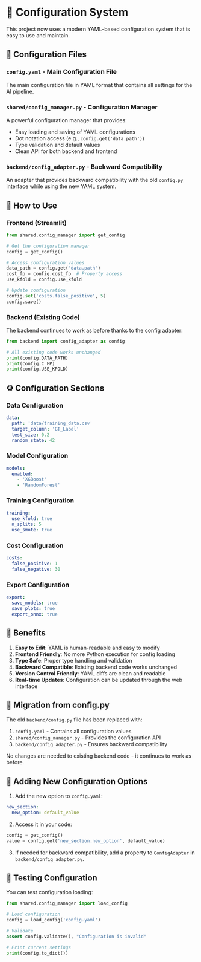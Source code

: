 # 🔧 Configuration System

This project now uses a modern YAML-based configuration system that is easy to use and maintain.

## 📁 Configuration Files

### `config.yaml` - Main Configuration File
The main configuration file in YAML format that contains all settings for the AI pipeline.

### `shared/config_manager.py` - Configuration Manager
A powerful configuration manager that provides:
- Easy loading and saving of YAML configurations
- Dot notation access (e.g., `config.get('data.path')`)
- Type validation and default values
- Clean API for both backend and frontend

### `backend/config_adapter.py` - Backward Compatibility
An adapter that provides backward compatibility with the old `config.py` interface while using the new YAML system.

## 🚀 How to Use

### Frontend (Streamlit)
```python
from shared.config_manager import get_config

# Get the configuration manager
config = get_config()

# Access configuration values
data_path = config.get('data.path')
cost_fp = config.cost_fp  # Property access
use_kfold = config.use_kfold

# Update configuration
config.set('costs.false_positive', 5)
config.save()
```

### Backend (Existing Code)
The backend continues to work as before thanks to the config adapter:
```python
from backend import config_adapter as config

# All existing code works unchanged
print(config.DATA_PATH)
print(config.C_FP)
print(config.USE_KFOLD)
```

## ⚙️ Configuration Sections

### Data Configuration
```yaml
data:
  path: 'data/training_data.csv'
  target_column: 'GT_Label'
  test_size: 0.2
  random_state: 42
```

### Model Configuration
```yaml
models:
  enabled:
    - 'XGBoost'
    - 'RandomForest'
```

### Training Configuration
```yaml
training:
  use_kfold: true
  n_splits: 5
  use_smote: true
```

### Cost Configuration
```yaml
costs:
  false_positive: 1
  false_negative: 30
```

### Export Configuration
```yaml
export:
  save_models: true
  save_plots: true
  export_onnx: true
```

## 🎯 Benefits

1. **Easy to Edit**: YAML is human-readable and easy to modify
2. **Frontend Friendly**: No more Python execution for config loading
3. **Type Safe**: Proper type handling and validation
4. **Backward Compatible**: Existing backend code works unchanged
5. **Version Control Friendly**: YAML diffs are clean and readable
6. **Real-time Updates**: Configuration can be updated through the web interface

## 🔄 Migration from config.py

The old `backend/config.py` file has been replaced with:
1. `config.yaml` - Contains all configuration values
2. `shared/config_manager.py` - Provides the configuration API
3. `backend/config_adapter.py` - Ensures backward compatibility

No changes are needed to existing backend code - it continues to work as before.

## 📝 Adding New Configuration Options

1. Add the new option to `config.yaml`:
```yaml
new_section:
  new_option: default_value
```

2. Access it in your code:
```python
config = get_config()
value = config.get('new_section.new_option', default_value)
```

3. If needed for backward compatibility, add a property to `ConfigAdapter` in `backend/config_adapter.py`.

## 🧪 Testing Configuration

You can test configuration loading:
```python
from shared.config_manager import load_config

# Load configuration
config = load_config('config.yaml')

# Validate
assert config.validate(), "Configuration is invalid"

# Print current settings
print(config.to_dict())
``` 